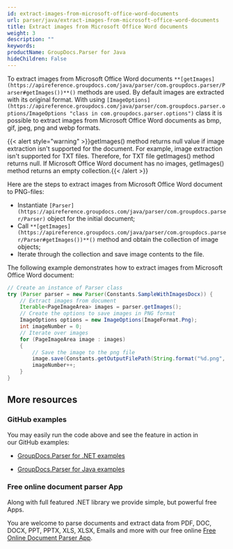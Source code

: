 ```yaml
---
id: extract-images-from-microsoft-office-word-documents
url: parser/java/extract-images-from-microsoft-office-word-documents
title: Extract images from Microsoft Office Word documents
weight: 3
description: ""
keywords: 
productName: GroupDocs.Parser for Java
hideChildren: False
---
```

To extract images from Microsoft Office Word documents `**[getImages](https://apireference.groupdocs.com/java/parser/com.groupdocs.parser/Parser#getImages())**()` methods are used. By default images are extracted with its original format. With using `[ImageOptions](https://apireference.groupdocs.com/java/parser/com.groupdocs.parser.options/ImageOptions "class in com.groupdocs.parser.options")` class it is possible to extract images from Microsoft Office Word documents as bmp, gif, jpeg, png and webp formats.

{{< alert style="warning" >}}getImages() method returns null value if image extraction isn't supported for the document. For example, image extraction isn't supported for TXT files. Therefore, for TXT file getImages() method returns null. If Microsoft Office Word document has no images, getImages() method returns an empty collection.{{< /alert >}}

Here are the steps to extract images from Microsoft Office Word document to PNG-files:

*   Instantiate `[Parser](https://apireference.groupdocs.com/java/parser/com.groupdocs.parser/Parser)` object for the initial document;
*   Call `**[getImages](https://apireference.groupdocs.com/java/parser/com.groupdocs.parser/Parser#getImages())**()` method and obtain the collection of image objects;
*   Iterate through the collection and save image contents to the file.

The following example demonstrates how to extract images from Microsoft Office Word document:

```java
// Create an instance of Parser class
try (Parser parser = new Parser(Constants.SampleWithImagesDocx)) {
    // Extract images from document
    Iterable<PageImageArea> images = parser.getImages();
    // Create the options to save images in PNG format
    ImageOptions options = new ImageOptions(ImageFormat.Png);
    int imageNumber = 0;
    // Iterate over images
    for (PageImageArea image : images)
    {
        // Save the image to the png file
        image.save(Constants.getOutputFilePath(String.format("%d.png", imageNumber)), options);
        imageNumber++;
    }
}

```

## More resources

### GitHub examples

You may easily run the code above and see the feature in action in our GitHub examples:

*   [GroupDocs.Parser for .NET examples](https://github.com/groupdocs-parser/GroupDocs.Parser-for-.NET)
    
*   [GroupDocs.Parser for Java examples](https://github.com/groupdocs-parser/GroupDocs.Parser-for-Java)
    

### Free online document parser App

Along with full featured .NET library we provide simple, but powerful free Apps.

You are welcome to parse documents and extract data from PDF, DOC, DOCX, PPT, PPTX, XLS, XLSX, Emails and more with our free online [Free Online Document Parser App](https://products.groupdocs.app/parser).
